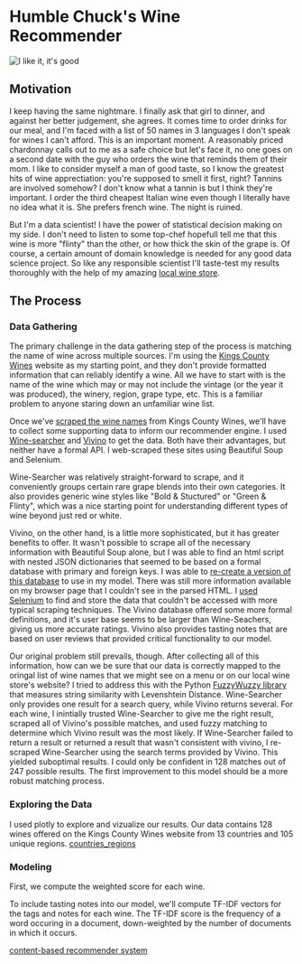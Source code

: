 # Humble Chuck's Wine Recommender 


![I like it, it's good](https://media.giphy.com/media/l3E6GY9hwCuzXL62k/giphy.gif)

## Motivation 

I keep having the same nightmare. I finally ask that girl to dinner, and against her better judgement, she agrees. It comes time to order drinks for our meal, and I'm faced with a list of 50 names in 3 languages I don't speak for wines I can't afford. This is an important moment. A reasonably priced chardonnay calls out to me as a safe choice but let's face it, no one goes on a second date with the guy who orders the wine that reminds them of their mom. I like to consider myself a man of good taste, so I know the greatest hits of wine apprectiation: you're supposed to smell it first, right? Tannins are involved somehow? I don't know what a tannin is but I think they're important. I order the third cheapest Italian wine even though I literally have no idea what it is. She prefers french wine. The night is ruined. 

But I'm a data scientist! I have the power of statistical decision making on my side. I don't need to listen to some top-chef hopefull tell me that this wine is more "flinty" than the other, or how thick the skin of the grape is. Of course, a certain amount of domain knowledge is needed for any good data science project. So like any responsible scientist I'll taste-test my results thoroughly with the help of my amazing [local wine store](https://www.kingscountywines.com/).

## The Process 

### Data Gathering

The primary challenge in the data gathering step of the process is matching the name of wine across multiple sources. I'm using the [Kings County Wines](https://www.kingscountywines.com/) website as my starting point, and they don't provide formatted information that can reliably identify a wine. All we have to start with is the name of the wine which may or may not include the vintage (or the year it was produced), the winery, region, grape type, etc. This is a familiar problem to anyone staring down an unfamiliar wine list. 

Once we've [scraped the wine names](scraping/kings_county_scraper.py) from Kings County Wines, we'll have to collect some supporting data to inform our recommender engine. I used [Wine-searcher](wine-searcher.com) and [Vivino](vivino.com) to get the data. Both have their advantages, but neither have a formal API. I web-scraped these sites using Beautiful Soup and Selenium. 

Wine-Searcher was relatively straight-forward to scrape, and it conveniently groups certain rare grape blends into their own categories. It also provides generic wine styles like "Bold & Stuctured" or "Green & Flinty", which was a nice starting point for understanding different types of wine beyond just red or white. 

Vivino, on the other hand, is a little more sophisticated, but it has greater benefits to offer. It wasn't possible to scrape all of the necessary information with Beautiful Soup alone, but I was able to find an html script with nested JSON dictionaries that seemed to be based on a formal database with primary and foreign keys. I was able to [re-create a version of this database](vivino_db/database.py) to use in my model. There was still more information available on my browser page that I couldn't see in the parsed HTML. I [used Selenium](vivino_selenium_scraper.py) to find and store the data that couldn't be accessed with more typical scraping techniques. The Vivino database offered some more formal definitions, and it's user base seems to be larger than Wine-Seachers, giving us more accurate ratings. Vivino also provides tasting notes that are based on user reviews that provided critical functionality to our model. 

Our original problem still prevails, though. After collecting all of this information, how can we be sure that our data is correctly mapped to the oringal list of wine names that we might see on a menu or on our local wine store's website? I tried to address this with the Python [FuzzyWuzzy library](https://github.com/seatgeek/fuzzywuzzy) that measures string similarity with Levenshtein Distance. Wine-Searcher only provides one result for a search query, while Vivino returns several. For each wine, I inintially trusted Wine-Searcher to give me the right result, scraped all of Vivino's possible matches, and used fuzzy matching to determine which Vivino result was the most likely. If Wine-Searcher failed to return a result or returned a result that wasn't consistent with vivino, I re-scraped Wine-Searcher using the search terms provided by Vivino. This yielded suboptimal results. I could only be confident in 128 matches out of 247 possible results. The first improvement to this model should be a more robust matching process. 

### Exploring the Data

I used plotly to explore and vizualize our results. Our data contains 128 wines offered on the Kings County Wines website from 13 countries and 105 unique regions. [countries_regions]('images/countries_regions.html')

### Modeling

First, we compute the weighted score for each wine. 

To include tasting notes into our model, we'll compute TF-IDF vectors for the tags and notes for each wine. The TF-IDF score is the frequency of a word occuring in a document, down-weighted by the number of documents in which it occurs. 

[content-based recommender system](modeling.py)

